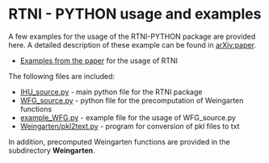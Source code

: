 # RTNI - PYTHON usage and examples

A few examples for the usage of the RTNI-PYTHON package are provided here. A detailed description of these example can be found in [arXiv:paper](https://arxiv.org/abs/1902.07209).

* [Examples from the paper](examples.py) for the usage of RTNI

The following files are included:

* [IHU_source.py](IHU_source.py) - main python file for the RTNI package
* [WFG_source.py](WFG_source.py) - python file for the precomputation of Weingarten functions
* [example_WFG.py](example_WFG.py) - example file for the usage of WFG_source.py
* [Weingarten/pkl2text.py](Weingarten/pkl2text.py) - program for conversion of pkl files to txt 

In addition, precomputed Weingarten functions are provided in the subdirectory **Weingarten**.
